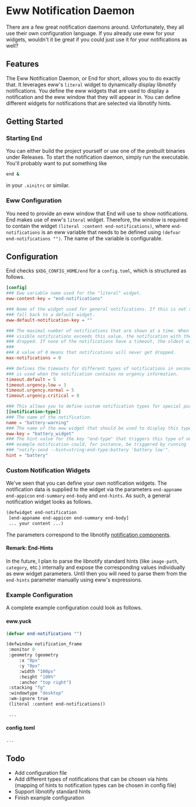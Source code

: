 # Eww Notification Daemon

There are a few great notification daemons around. Unfortunately, they all use their own configuration language. 
If you already use eww for your widgets, wouldn't it be great if you could just use it for your notifications as well?

## Features
The Eww Notification Daemon, or End for short, allows you to do exactly that. It leverages eww's `literal` widget to dynamically display 
libnotify notifications. You define the eww widgets that are used to display a notification and the eww window that they will appear in. You can 
define different widgets for notifications that are selected via libnotify hints. 


## Getting Started
### Starting End
You can either build the project yourself or use one of the prebuilt binaries under Releases. To start the notification daemon, simply run the executable. You'll probably want to put something like
```bash
end &
```
in your `.xinitrc` or similar.

### Eww Configuration
You need to provide an eww window that End will use to show notifications. End makes use of eww's `literal` widget. Therefore, the window is required 
to contain the widget `(literal :content end-notifications)`, where `end-notifications` is an eww variable that needs to be defined using `(defvar end-notifications "")`.
The name of the variable is configurable.

## Configuration
End checks `$XDG_CONFIG_HOME/end` for a `config.toml`, which is structured as follows.

```toml
[config]
### Eww variable name used for the "literal" widget.
eww-content-key = "end-notifications"

### Name of the widget used for general notifications. If this is not supplied, End will 
### fall back to a default widget.
eww-default-notification-key = ""

### The maximal number of notifications that are shown at a time. When the current number of 
### visible notifications exceeds this value, the notification with the soonest timeout will be 
### dropped. If none of the notifications have a timeout, the oldest will be dropped.
###
### A value of 0 means that notifications will never get dropped.
max-notifications = 0

### Defines the timeouts for different types of notifications in seconds. The default timeout
### is used when the notification contains no urgency information.
timeout.default = 5
timeout.urgency.low = 3 
timeout.urgency.normal = 5
timeout.urgency.critical = 0

### This allows you to define custom notification types for special purposes. 
[[notification-type]]
### The name of the notification. 
name = "battery-warning"
### The name of the eww widget that should be used to display this type of notification.
eww-key = "battery_widget" 
### The hint value for the key "end-type" that triggers this type of notification. This 
### example notification could, for instance, be triggered by running 
### "notify-send --hint=string:end-type:battery 'battery low'".
hint = "battery"

```
### Custom Notification Widgets
We've seen that you can define your own notification widgets. 
The notification data is supplied to the widget via the parameters `end-appname` `end-appicon` `end-summary` `end-body` and `end-hints`.
As such, a general notification widget looks as follows.

```lisp
(defwidget end-notification 
 [end-appname end-appicon end-summary end-body]
 ... your content ...)
```

The parameters correspond to the libnotify [notification components](https://specifications.freedesktop.org/notification-spec/notification-spec-latest.html#basic-design).

#### Remark: End-Hints 
In the future, I plan to parse the libnotify standard hints (like `image-path`, `category`, etc.) internally and expose the corresponding values
individually as eww widget parameters. Until then you will need to parse them from the `end-hints` parameter manually using eww's expressions.

### Example Configuration
A complete example configuration could look as follows.

#### eww.yuck
```lisp
(defvar end-notifications "")

(defwindow notification_frame
 :monitor 0
 :geometry (geometry 
     :x "0px"
     :y "0px"
     :width "100px"
     :height "100%"
     :anchor "top right")
 :stacking "fg"
 :windowtype "desktop"
 :wm-ignore true
 (literal :content end-notifications))

 ...

```
#### config.toml
```toml
...
```

## Todo
- Add configuration file
- Add different types of notifications that can be chosen via hints (mapping of hints to notification types can be chosen in config file)
- Support libnotify standard hints
- Finish example configuration

